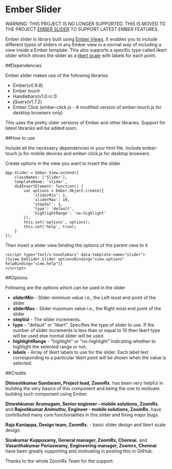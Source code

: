 Ember Slider
============

WARNING: THIS PROJECT IS NO LONGER SUPPORTED. THIS IS MOVED TO THE PROJECT [EMBER SLIDER](https://github.com/RVenkatesh/Ember-Slider) TO SUPPORT LATEST EMBER FEATURES.

Ember slider is library built using [Ember Views](http://emberjs.com/api/classes/Ember.View.html). It enables you to include different types of sliders in any Ember view in a normal way of including a view inside a Ember template.
This also supports a specific type called likert slider which shows the slider as a [likert scale](http://en.wikipedia.org/wiki/Likert_scale) with labels for each point. 

##Dependencies

Ember slider makes use of the following libraries

* Ember(v0.9.8)
* Ember touch
* Handlebars(v1.0.rc.1)
* jQuery(v1.7.2)
* Ember Click (ember-click.js - A modified version of ember-touch.js for desktop browsers only)

This uses the pretty older versions of Ember and other libraries. Support for latest libraries will be added soon.

##How to use

Include all the necessary dependencies in your html file. Include ember-touch.js for mobile devices and ember-click.js for desktop browsers.

Create options in the view you want to insert the slider

 
    App.Slider = Ember.View.extend({
    	classNames: ['Slider'],
    	templateName: 'slider',
    	didInsertElement: function() {
            var options = Ember.Object.create({
                'sliderMin': 1,
                'sliderMax': 10,
                'stepVal': 1,
                'type': 'default',
                'highlightRange': 'no-highlight'
            });
    		this.set('options', options);
    		this.set('help', true);
    	}
    });
 
Then insert a slider view binding the options of the parent view to it

 
    <script type="text/x-handlebars" data-template-name="slider">
    {{view EmSlider.Slider optionsBinding="view.options" helpBinding="view.help"}}
    </script>
 

##Options

Following are the options which can be used in the slider

* **sliderMin** - Slider minimum value i.e., the Left most end point of the slider
* **sliderMax** - Slider maximum value i.e., the Right most end point of the slider
* **stepVal** - The slider increments. 
* **type** - "default" or "likert". Specifies the type of slider to use. If the number of slider increments is less than or equal to 10 then likert type will be used else normal slider will be used.
* **highlightRange** - "highlight" or "no-highlight" Indicating whether to highlight the selected range or not.
* **labels** - Array of likert labels to use for the slider. Each label text corresponding to a particular likert point will be shown when the value is selected.

##Credits

**Dhineshkumar Sundaram, Project lead, ZoomRx.** has been very helpful in building the very basics of this component and being the one to motivate building such component using Ember.

**Dineshkumar Arumugam, Senior engineer - mobile solutions, ZoomRx.** and **Rajeshkumar Animuthu, Engineer - mobile solutions, ZoomRx.** have contributed many core functionalities in this slider and fixing major bugs.

**Raja Kaniappa, Design team, ZoomRx.** - basic slider design and likert scale design.

**Sivakumar Kuppusamy, General manager, ZoomRx, Chennai.** and **Vasanthakumar Periaswamy, Engineering manager, Zoomrx, Chennai** have been greatly supporting and motivating in posting this in GitHub.

Thanks to the whole ZoomRx Team for the support.

